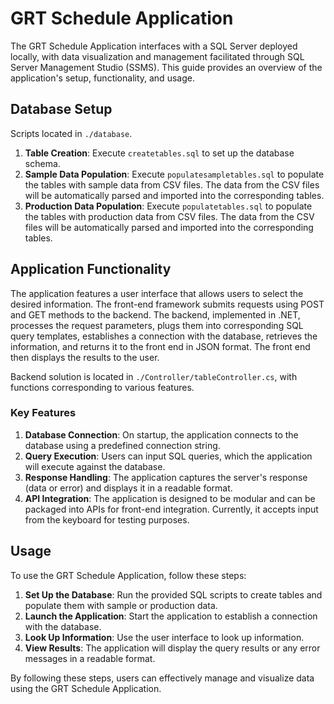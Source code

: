 # GRT Schedule Application

The GRT Schedule Application interfaces with a SQL Server deployed locally, with data visualization and management facilitated through SQL Server Management Studio (SSMS). This guide provides an overview of the application's setup, functionality, and usage.

## Database Setup

Scripts located in `./database`.
1. **Table Creation**: Execute `createtables.sql` to set up the database schema.
2. **Sample Data Population**: Execute `populatesampletables.sql` to populate the tables with sample data from CSV files. The data from the CSV files will be automatically parsed and imported into the corresponding tables.
3. **Production Data Population**: Execute `populatetables.sql` to populate the tables with production data from CSV files. The data from the CSV files will be automatically parsed and imported into the corresponding tables.

## Application Functionality

The application features a user interface that allows users to select the desired information. The front-end framework submits requests using POST and GET methods to the backend. The backend, implemented in .NET, processes the request parameters, plugs them into corresponding SQL query templates, establishes a connection with the database, retrieves the information, and returns it to the front end in JSON format. The front end then displays the results to the user.

Backend solution is located in `./Controller/tableController.cs`, with functions corresponding to various features.

### Key Features

1. **Database Connection**: On startup, the application connects to the database using a predefined connection string.
2. **Query Execution**: Users can input SQL queries, which the application will execute against the database.
3. **Response Handling**: The application captures the server's response (data or error) and displays it in a readable format.
4. **API Integration**: The application is designed to be modular and can be packaged into APIs for front-end integration. Currently, it accepts input from the keyboard for testing purposes.

## Usage

To use the GRT Schedule Application, follow these steps:

1. **Set Up the Database**: Run the provided SQL scripts to create tables and populate them with sample or production data.
2. **Launch the Application**: Start the application to establish a connection with the database.
3. **Look Up Information**: Use the user interface to look up information.
4. **View Results**: The application will display the query results or any error messages in a readable format.

By following these steps, users can effectively manage and visualize data using the GRT Schedule Application.
